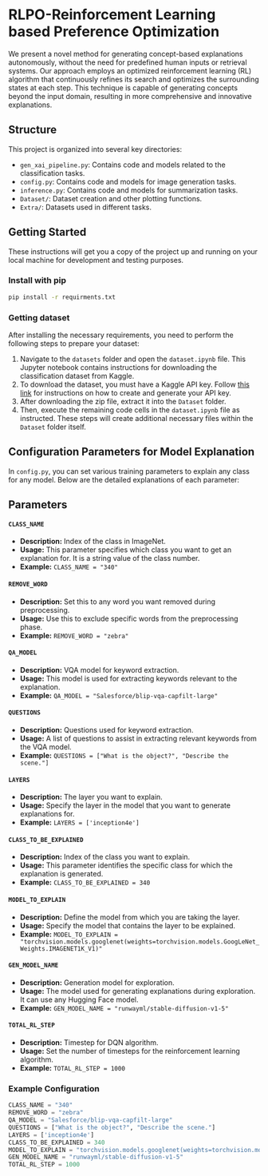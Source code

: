 # RLPO-Reinforcement Learning based Preference Optimization

We present a novel method for generating concept-based explanations autonomously, without the need for predefined human inputs or retrieval systems. Our approach employs an optimized reinforcement learning (RL) algorithm that continuously refines its search and optimizes the surrounding states at each step. This technique is capable of generating concepts beyond the input domain, resulting in more comprehensive and innovative explanations.

## Structure

This project is organized into several key directories:

- `gen_xai_pipeline.py`: Contains code and models related to the classification tasks.
- `config.py`: Contains code and models for image generation tasks.
- `inference.py`: Contains code and models for summarization tasks.
- `Dataset/`: Dataset creation and other plotting functions.
- `Extra/`: Datasets used in different tasks.

## Getting Started

These instructions will get you a copy of the project up and running on your local machine for development and testing purposes.

### Install with pip

```bash
pip install -r requirments.txt
```

### Getting dataset

After installing the necessary requirements, you need to perform the following steps to prepare your dataset:

1. Navigate to the `datasets` folder and open the `dataset.ipynb` file. This Jupyter notebook contains instructions for downloading the classification dataset from Kaggle.
2. To download the dataset, you must have a Kaggle API key. Follow [this link](https://www.kaggle.com/docs/api) for instructions on how to create and generate your API key.
3. After downloading the zip file, extract it into the `Dataset` folder. 
4. Then, execute the remaining code cells in the `dataset.ipynb` file as instructed. These steps will create additional necessary files within the `Dataset` folder itself.

## Configuration Parameters for Model Explanation

In `config.py`, you can set various training parameters to explain any class for any model. Below are the detailed explanations of each parameter:

## Parameters

#### `CLASS_NAME`
- **Description:** Index of the class in ImageNet.
- **Usage:** This parameter specifies which class you want to get an explanation for. It is a string value of the class number.
- **Example:** `CLASS_NAME = "340"`

#### `REMOVE_WORD`
- **Description:** Set this to any word you want removed during preprocessing.
- **Usage:** Use this to exclude specific words from the preprocessing phase.
- **Example:** `REMOVE_WORD = "zebra"`

#### `QA_MODEL`
- **Description:** VQA model for keyword extraction.
- **Usage:** This model is used for extracting keywords relevant to the explanation.
- **Example:** `QA_MODEL = "Salesforce/blip-vqa-capfilt-large"`

#### `QUESTIONS`
- **Description:** Questions used for keyword extraction.
- **Usage:** A list of questions to assist in extracting relevant keywords from the VQA model.
- **Example:** `QUESTIONS = ["What is the object?", "Describe the scene."]`

#### `LAYERS`
- **Description:** The layer you want to explain.
- **Usage:** Specify the layer in the model that you want to generate explanations for.
- **Example:** `LAYERS = ['inception4e']`

#### `CLASS_TO_BE_EXPLAINED`
- **Description:** Index of the class you want to explain.
- **Usage:** This parameter identifies the specific class for which the explanation is generated.
- **Example:** `CLASS_TO_BE_EXPLAINED = 340`

#### `MODEL_TO_EXPLAIN`
- **Description:** Define the model from which you are taking the layer.
- **Usage:** Specify the model that contains the layer to be explained.
- **Example:** `MODEL_TO_EXPLAIN = "torchvision.models.googlenet(weights=torchvision.models.GoogLeNet_Weights.IMAGENET1K_V1)"`

#### `GEN_MODEL_NAME`
- **Description:** Generation model for exploration.
- **Usage:** The model used for generating explanations during exploration. It can use any Hugging Face model.
- **Example:** `GEN_MODEL_NAME = "runwayml/stable-diffusion-v1-5"`

#### `TOTAL_RL_STEP`
- **Description:** Timestep for DQN algorithm.
- **Usage:** Set the number of timesteps for the reinforcement learning algorithm.
- **Example:** `TOTAL_RL_STEP = 1000`

### Example Configuration

```python
CLASS_NAME = "340"
REMOVE_WORD = "zebra"
QA_MODEL = "Salesforce/blip-vqa-capfilt-large"
QUESTIONS = ["What is the object?", "Describe the scene."]
LAYERS = ['inception4e']
CLASS_TO_BE_EXPLAINED = 340
MODEL_TO_EXPLAIN = "torchvision.models.googlenet(weights=torchvision.models.GoogLeNet_Weights.IMAGENET1K_V1)"
GEN_MODEL_NAME = "runwayml/stable-diffusion-v1-5"
TOTAL_RL_STEP = 1000
